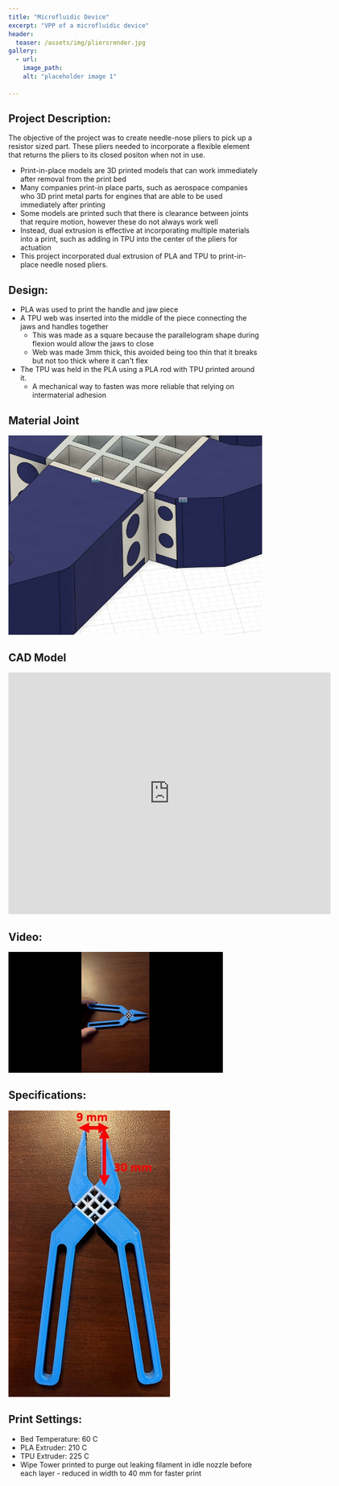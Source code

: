 ```yaml
---
title: "Microfluidic Device"
excerpt: "VPP of a microfluidic device"
header:
  teaser: /assets/img/pliersrender.jpg
gallery:
  - url: 
    image_path: 
    alt: "placeholder image 1"
 
---
```

## Project Description: 
The objective of the project was to create needle-nose pliers to pick up a resistor sized part. These pliers needed to incorporate a flexible element that returns the pliers to its closed positon when not in use. 
  * Print-in-place models are 3D printed models that can work immediately after removal from the print bed
  * Many companies print-in place parts, such as aerospace companies who 3D print metal parts for engines that are able to be used immediately after printing
  * Some models are printed such that there is clearance between joints that require motion, however these do not always work well
  * Instead, dual extrusion is effective at incorporating multiple materials into a print, such as adding in TPU into the center of the pliers for actuation
  * This project incorporated dual extrusion of PLA and TPU to print-in-place needle nosed pliers. 

  

## Design:
  * PLA was used to print the handle and jaw piece
  * A TPU web was inserted into the middle of the piece connecting the jaws and handles together
    * This was made as a square because the parallelogram shape during flexion would allow the jaws to close
    * Web was made 3mm thick, this avoided being too thin that it breaks but not too thick where it can't flex
  * The TPU was held in the PLA using a PLA rod with TPU printed around it. 
    * A mechanical way to fasten was more reliable that relying on intermaterial adhesion 

## Material Joint
![PLA rod encased by TPU](/assets/img/plierrod.jpg)


## CAD Model
<iframe src="https://vanderbilt643.autodesk360.com/shares/public/SH512d4QTec90decfa6ebe9b022c34aef481?mode=embed" width="640" height="480" allowfullscreen="true" webkitallowfullscreen="true" mozallowfullscreen="true"  frameborder="0"></iframe>

## Video:
![Pliers in action](/assets/img/pliergif.gif)

## Specifications:
![Pliers specs](/assets/img/plierspec.jpg)

## Print Settings:
  * Bed Temperature: 60 C
  * PLA Extruder: 210 C
  * TPU Extruder: 225 C 
  * Wipe Tower printed to purge out leaking filament in idle nozzle before each layer - reduced in width to 40 mm for faster print 
